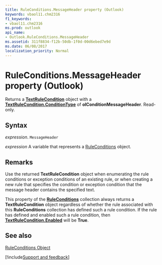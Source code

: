 ```yaml
---
title: RuleConditions.MessageHeader property (Outlook)
keywords: vbaol11.chm2316
f1_keywords:
- vbaol11.chm2316
ms.prod: outlook
api_name:
- Outlook.RuleConditions.MessageHeader
ms.assetid: 311f8834-f12b-50db-1f0d-00d6ebed7e9d
ms.date: 06/08/2017
localization_priority: Normal
---
```



# RuleConditions.MessageHeader property (Outlook)

Returns a  **[TextRuleCondition](Outlook.TextRuleCondition.md)** object with a **[TextRuleCondition.ConditionType](Outlook.TextRuleCondition.ConditionType.md)** of **olConditionMessageHeader**. Read-only.


## Syntax

_expression_. `MessageHeader`

_expression_ A variable that represents a [RuleConditions](Outlook.RuleConditions.md) object.


## Remarks

Use the returned  **TextRuleCondition** object when enumerating the rule conditions or exception conditions of an existing rule, or when creating a new rule that specifies the condition or exception condition that the message header contains the specified text.

This property of the  **[RuleConditions](Outlook.RuleConditions.md)** collection always returns a **TextRuleCondition** object regardless of whether the rule associated with this **RuleConditions** collection has defined such a rule condition. If the rule has defined and enabled such a rule condition, then **[TextRuleCondition.Enabled](Outlook.TextRuleCondition.Enabled.md)** will be **True**.


## See also


[RuleConditions Object](Outlook.RuleConditions.md)

[!include[Support and feedback](~/includes/feedback-boilerplate.md)]